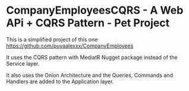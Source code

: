 # CompanyEmployeesCQRS - A Web APi + CQRS Pattern - Pet Project

This is a simplified project of this one https://github.com/puyaalexxx/CompanyEmployees

It uses the CQRS pattern with MediatR  Nugget package instead of the Service layer.

It also uses the Onion Architecture and the Queries, Commands and Handlers are added to the Application layer.